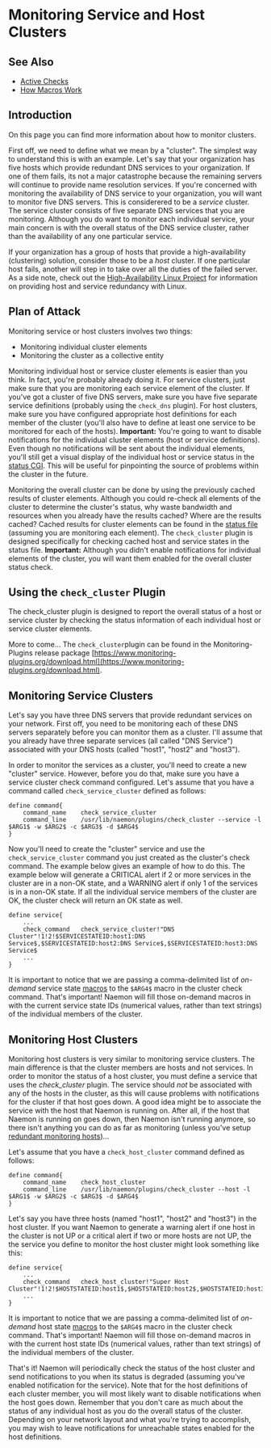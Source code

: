 # Monitoring Service and Host Clusters

## See Also
- [Active Checks](activechecks)
- [How Macros Work](macros)


## Introduction

On this page you can find more information about how to monitor clusters.

First off, we need to define what we mean by a "cluster".  The simplest way to understand this is with an example.  Let's say that your organization has five hosts which provide redundant DNS services to your organization.  If one of them fails, its not a major catastrophe because the remaining servers will continue to provide name resolution services.  If you're concerned with monitoring the availability of DNS service to your organization, you will want to monitor five DNS servers.  This is considerered to be a *service* cluster.  The service cluster consists of five separate DNS services that you are monitoring.  Although you do want to monitor each individual service, your main concern is with the overall status of the DNS service cluster, rather than the availability of any one particular service.

If your organization has a group of hosts that provide a high-availability (clustering) solution, consider those to be a *host* cluster.  If one particular host fails, another will step in to take over all the duties of the failed server.  As a side note, check out the [High-Availability Linux Project](https://en.wikipedia.org/wiki/Linux-HA) for information on providing host and service redundancy with Linux.

## Plan of Attack

Monitoring service or host clusters involves two things:

- Monitoring individual cluster elements
- Monitoring the cluster as a collective entity

Monitoring individual host or service cluster elements is easier than you think.  In fact, you're probably already doing it.  For service clusters, just make sure that you are monitoring each service element of the cluster.  If you've got a cluster of five DNS servers, make sure you have five separate service definitions (probably using the `check_dns` plugin).  For host clusters, make sure you have configured appropriate host definitions for each member of the cluster (you'll also have to define at least one service to be monitored for each of the hosts).  **Important:**  You're going to want to disable notifications for the individual cluster elements (host or service definitions).  Even though no notifications will be sent about the individual elements, you'll still get a visual display of the individual host or service status in the [status CGI](cgis).  This will be useful for pinpointing the source of problems within the cluster in the future.

Monitoring the overall cluster can be done by using the previously cached results of cluster elements.  Although you could re-check all elements of the cluster to determine the cluster's status, why waste bandwidth and resources when you already have the results cached?  Where are the results cached?  Cached results for cluster elements can be found in the [status file](configmain#status_file) (assuming you are monitoring each element).  The `check_cluster` plugin is designed specifically for checking cached host and service states in the status file.  **Important:** Although you didn't enable notifications for individual elements of the cluster, you will want them enabled for the overall cluster status check.

## Using the `check_cluster` Plugin

The check_cluster plugin is designed to report the overall status of a host or service cluster by checking the status information of each individual host or service cluster elements.

More to come...  The `check_cluster`plugin can be found in the Monitoring-Plugins release package
[https://www.monitoring-plugins.org/download.html](https://www.monitoring-plugins.org/download.html).

## Monitoring Service Clusters

Let's say you have three DNS servers that provide redundant services on your network.  First off, you need to be monitoring each of these DNS servers separately before you can monitor them as a cluster.  I'll assume that you already have three separate services (all called "DNS Service") associated with your DNS hosts (called "host1", "host2" and "host3").

In order to monitor the services as a cluster, you'll need to create a new "cluster" service.  However, before you do that, make sure you have a service cluster check command configured.  Let's assume that you have a command called `check_service_cluster` defined as follows:


```
define command{
    command_name    check_service_cluster
    command_line    /usr/lib/naemon/plugins/check_cluster --service -l $ARG1$ -w $ARG2$ -c $ARG3$ -d $ARG4$
}
```

Now you'll need to create the "cluster" service and use the `check_service_cluster` command you just created as the cluster's check command.  The example below gives an example of how to do this.  The example below will generate a CRITICAL alert if 2 or more services in the cluster are in a non-OK state, and a WARNING alert if only 1 of the services is in a non-OK state.  If all the individual service members of the cluster are OK, the cluster check will return an OK state as well.

```
define service{
    ...
    check_command   check_service_cluster!"DNS Cluster"!1!2!$SERVICESTATEID:host1:DNS Service$,$SERVICESTATEID:host2:DNS Service$,$SERVICESTATEID:host3:DNS Service$
    ...
}
```

It is important to notice that we are passing a comma-delimited list of *on-demand* service state [macros](macros) to the `$ARG4$` macro in the cluster check command.  That's important!  Naemon will fill those on-demand macros in with the current service state IDs (numerical values, rather than text strings) of the individual members of the cluster.

## Monitoring Host Clusters

Monitoring host clusters is very similar to monitoring service clusters.  The main difference is that the cluster members are hosts and not services.  In order to monitor the status of a host cluster, you must define a service that uses the *check_cluster* plugin.  The service should *not* be associated with any of the hosts in the cluster, as this will cause problems with notifications for the cluster if that host goes down.  A good idea might be to associate the service with the host that Naemon is running on.  After all, if the host that Naemon is running on goes down, then Naemon isn't running anymore, so there isn't anything you can do as far as monitoring (unless you've setup [redundant monitoring hosts](redundancy))...

Let's assume that you have a `check_host_cluster` command defined as follows:


```
define command{
    command_name    check_host_cluster
    command_line    /usr/lib/naemon/plugins/check_cluster --host -l $ARG1$ -w $ARG2$ -c $ARG3$ -d $ARG4$
}
```

Let's say you have three hosts (named "host1", "host2" and "host3") in the host cluster.  If you want Naemon to generate a warning alert if one host in the cluster is not UP or a critical alert if two or more hosts are not UP, the the service you define to monitor the host cluster might look something like this:

```
define service{
    ...
    check_command   check_host_cluster!"Super Host Cluster"!1!2!$HOSTSTATEID:host1$,$HOSTSTATEID:host2$,$HOSTSTATEID:host3$
    ...
}
```

It is important to notice that we are passing a comma-delimited list of *on-demand* host state [macros](macros) to the `$ARG4$` macro in the cluster check command.  That's important!  Naemon will fill those on-demand macros in with the current host state IDs (numerical values, rather than text strings) of the individual members of the cluster.

That's it!  Naemon will periodically check the status of the host cluster and send notifications to you when its status is degraded (assuming you've enabled notification for the service).  Note that for the host definitions of each cluster member, you will most likely want to disable notifications when the host goes down.  Remember that you don't care as much about the status of any individual host as you do the overall status of the cluster.  Depending on your network layout and what you're trying to accomplish, you may wish to leave notifications for unreachable states enabled for the host definitions.
